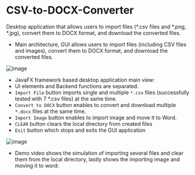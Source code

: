 # CSV-to-DOCX-Converter
Desktop application that allows users to import files (*.csv files and *.png, *.jpg), convert them to DOCX format, and download the converted files.

- Main architecture, GUI allows users to import files (including CSV files and images), convert them to DOCX format, and download the converted files.

![image](https://github.com/af4092/CSV-to-DOCX-Converter/assets/24220136/7aefc5b9-f253-4726-aff3-ac9022abedb5)

- JavaFX framework based desktop application main view:
-  UI elements and Backend functions are separated.
- `Import File` button imports single and multiple `*.csv` files (successfully tested with 7 *.csv files) at the same time. 
- `Convert to DOCX` button enables to convert and download multiple `*.docx` files at the same time. 
- `Import Image` button enables to import image and move it to Word.
- `CLEAR` button clears the local directory from created files
- `Exit` button which stops and exits the GUI application

![image](https://github.com/af4092/CSV-to-DOCX-Converter/assets/24220136/a86bd5d0-0a3d-4383-8b7a-546fed7fe6da)

- Demo video shows the simulation of importing several files and clear them from the local directory, lastly shows the importing image and moving it to word:
